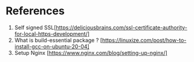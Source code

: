 # References
1. Self signed SSL[https://deliciousbrains.com/ssl-certificate-authority-for-local-https-development/]
2. What is build-essential package ? [https://linuxize.com/post/how-to-install-gcc-on-ubuntu-20-04]
3. Setup Nginx [https://www.nginx.com/blog/setting-up-nginx/]